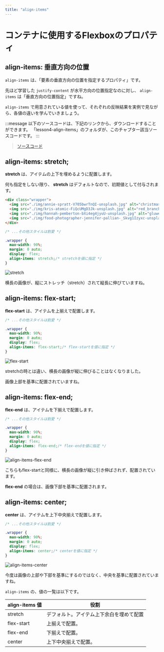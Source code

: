 ```yaml
---
title: "align-items"
---
```


# コンテナに使用するFlexboxのプロパティ

## align-items: 垂直方向の位置

`align-items` は、「要素の垂直方向の位置を指定するプロパティ」です。

先ほど学習した `justify-content` が水平方向の位置指定なのに対し、 `align-items` は「垂直方向の位置指定」ですね。

`align-items` で用意されている値を使って、それぞれの反映結果を実例で見ながら、各値の違いを学んでいきましょう。

:::message
以下のソースコードは、下記のリンクから、ダウンロードすることができます。
「lesson4-align-items」のフォルダが、このチャプター該当ソースコードです。
:::

> [ソースコード](https://github.com/schabibi1/zenn-book-challenges)

## align-items: stretch;

**stretch** は、アイテムの上下を埋めるように配置します。

何も指定をしない限り、 **stretch** はデフォルトなので、初期値として付与されます。

```html
<div class="wrapper">
  <img src="./img/annie-spratt-V705bwrTnQI-unsplash.jpg" alt="christmas_decoration" />
  <img src="./img/kris-atomic-FiQcUMgD3Jk-unsplash.jpg" alt="red_branch" />
  <img src="./img/hannah-pemberton-bXi4eg4jyuU-unsplash.jpg" alt="gluwein" />
  <img src="./img/food-photographer-jennifer-pallian-_Skvg1Izyxc-unsplash.jpg" alt="stollen" />
</div>
```

```css
/* ...その他スタイルは割愛 */

.wrapper {
  max-width: 90%;
  margin: 0 auto;
  display: flex;
  align-items: stretch;/* stretchを値に指定 */
}
```

![stretch](https://storage.googleapis.com/zenn-user-upload/aabwpdayumlv4r64nuod3gnob3mf)

横長の画像が、縦にストレッチ（stretch）されて縦長に伸びていますね。

## align-items: flex-start;

**flex-start** は、アイテムを上揃えで配置します。

```css
/* ...その他スタイルは割愛 */

.wrapper {
  max-width: 90%;
  margin: 0 auto;
  display: flex;
  align-items: flex-start;/* flex-startを値に指定 */
}
```

![flex-start](https://storage.googleapis.com/zenn-user-upload/c867ebbpaihg5bgfopxy381h1lce)

stretchの時とは違い、横長の画像が縦に伸びることはなくなりました。

画像上部を基準に配置されていますね。

## align-items: flex-end;

**flex-end** は、アイテムを下揃えで配置します。

```css
/* ...その他スタイルは割愛 */

.wrapper {
  max-width: 90%;
  margin: 0 auto;
  display: flex;
  align-items: flex-end;/* flex-endを値に指定 */
}
```

![align-items-flex-end](https://storage.googleapis.com/zenn-user-upload/viezrvyzbi8fgjyurk2v2yfvr2qc)

こちらもflex-startと同様に、横長の画像が縦に引き伸ばされず、配置されています。

**flex-end** の場合は、画像下部を基準に配置されます。

## align-items: center;

**center** は、アイテムを上下中央揃えで配置します。

```css
/* ...その他スタイルは割愛 */

.wrapper {
  max-width: 90%;
  margin: 0 auto;
  display: flex;
  align-items: center;/* centerを値に指定 */
}
```

![align-items-center](https://storage.googleapis.com/zenn-user-upload/59wei5gnf3lfu6hh40aud917e45n)

今度は画像の上部や下部を基準にするのではなく、中央を基準に配置されていますね。

`align-items` の、値の一覧は以下です。

align-items 値 | 役割
------------ | -------------
stretch | デフォルト。アイテム上下余白を埋めて配置
flex-start | 上揃えで配置。
flex-end | 下揃えで配置。
center | 上下中央揃えで配置。
